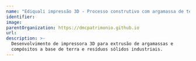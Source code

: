 ```yaml
---
name: "Ediquali impressão 3D - Processo construtivo com argamassa de terra impressa"
identifier: 
image:
parentOrganization: https://dmcpatrimonio.github.io
url: 
description: >-
  Desenvolvimento de impressora 3D para extrusão de argamassas e
  compósitos a base de terra e resíduos sólidos industriais.
---
```

